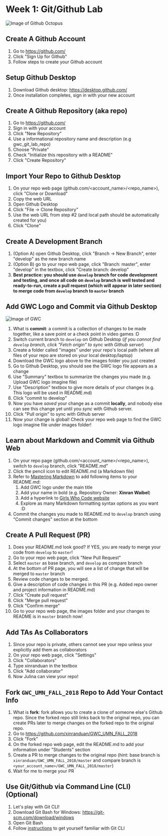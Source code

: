 # Week 1: Git/Github Lab
![Image of Github Octopus](http://www.storybench.org/wp-content/uploads/2015/09/github-octocat-1200x806.jpg)

## Create A Github Account
1. Go to https://github.com/
2. Click "Sign Up for Github"
3. Follow steps to create your Github account

## Setup Github Desktop
1. Download Github desktop: https://desktop.github.com/
2. Once installation completes, sign in with your new account

## Create A Github Repository (aka repo)
1. Go to https://github.com/
2. Sign in with your account
3. Click "New Repository"
4. Use a informational repository name and description (e.g gwc_git_lab_repo)
5. Choose "Private"
6. Check "Initialize this repository with a README"
7. Click "Create Repository"

## Import Your Repo to Github Desktop
1. On your repo web page (github.com/<account_name>/<repo_name>), click "Clone or Download"
2. Copy the web URL
3. Open Github Desktop
4. Click "File -> Clone Repository"
5. Use the web URL from step #2 (and local path should be automatically created for you)
6. Click "Clone"

## Create A Development Branch
1. (Option A) open Github Desktop, click "Branch -> New Branch", enter "develop" as the new branch name
2. (Option B) go to your repo web page, click "Branch: master", enter "develop" in the textbox, click "Create branch: develop"
3. **Best practice: you should use `develop` branch for code development and testing, and once all code on `develop` branch is well tested and ready-to-run, create a pull request (which will appear in later section) to merge code from `develop` branch to `master` branch**

## Add GWC Logo and Commit via Github Desktop
![Image of GWC](https://upload.wikimedia.org/wikipedia/commons/a/a1/GWC_logo_2016_.png)
1. What is **commit**: a commit is a collection of changes to be made together, like a save point or a check point in video games :D
2. Switch current branch to `develop` on Github Desktop (*if you cannot find `develop` branch, click "Fetch origin" to sync with Github server*)
3. Create a folder called "images" under your repo's local path (where all files of your repo are stored on your local desktop/laptop)
4. Download the GWC logo above to the images folder you just created 
5. Go to Github Desktop, you should see the GWC logo file appears as a change
6. Use "Summary" textbox to summarize the changes you made (e.g. Upload GWC logo imagine file)
7. Use "Description" textbox to give more details of your changes (e.g. This logo will be used in README.md)
8. Click "commit to develop"
9. Now you have *saved* your change as a commit **locally**, and nobody else can see this change yet until you *sync* with Github server.
10. Click "Pull origin" to sync with Github server
11. Now your change is global! Check your repo web page to find the GWC logo imagine file under images folder!

## Learn about Markdown and Commit via Github Web
1. On your repo page (github.com/<account_name>/<repo_name>), switch to `develop` branch, click "README.md"
2. Click the pencil icon to edit README.md (a Markdown file)
3. Refer to [Mastering Markdown](https://guides.github.com/features/mastering-markdown/) to add following items to your README.md:
   1. Add GWC logo under the main title
   2. Add your name in bold (e.g. Repository Owner: **Xinran Waibel**)
   3. Add a hyperlink to [Girls Who Code website](https://girlswhocode.com/)
   4. Explore as many Markdown formatting syntax options as you want :D
4. Commit the changes you made to README.md to `develop` branch using "Commit changes" section at the bottom

## Create A Pull Request (PR)
1. Does your README.md look good? If YES, you are ready to merge your code from `develop` to `master`!
2. Go to your repo web page, click "New Pull Request"
3. Select `master` as base branch, and `develop` as compare branch
4. At the bottom of PR page, you will see a list of change that will be merged to `master` branch
5. Review code changes to be merged.
6. Give a description of code changes in this PR (e.g. Added repo owner and project information in README.md)
7. Click "Create pull request"
8. Click "Merge pull request"
9. Click "Confirm merge"
10. Go to your repo web page, the images folder and your changes to README is in `master` branch now!

## Add TAs As Collaborators
1. Since your repo is private, others cannot see your repo unless your explicitly add them as collaborators
2. On your repo web page, click "Settings"
3. Click "Collaborators"
4. Type xinranduan in the textbox
5. Click "Add collaborator"
6. Now Julina can view your repo!

## Fork `GWC_UMN_FALL_2018` Repo to Add Your Contact Info
1. What is **fork**: fork allows you to create a clone of someone else's Github repo. Since the forked repo still links back to the original repo, you can create PRs later to merge changes on the forked repo to the original repo.
2. Go to https://github.com/xinranduan/GWC_UMN_FALL_2018
3. Click "Fork"
4. On the forked repo web page, edit the README.md to add your information under "Students" section
5. Create a PR to merge changes to the original repo (hint: base branch is `xinranduan/GWC_UMN_FALL_2018/master` and compare branch is `<your_account_name>/GWC_UMN_FALL_2018/master`)
6. Wait for me to merge your PR

## Use Git/Github via Command Line (CLI) (Optional)
1. Let's play with Git CLI!
2. Download Git Bash for Windows: https://git-scm.com/download/windows
3. Open Git Bash
4. Follow [instructions](https://services.github.com/on-demand/github-cli/git-configuration) to get yourself familiar with Git CLI

